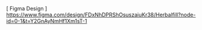[ Figma Design ]
https://www.figma.com/design/FDxNhDPRShOsuszaiuKr38/Herbalfill?node-id=0-1&t=Y2GnAyNmHf1Xm1sT-1
